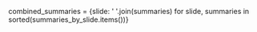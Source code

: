 combined_summaries = {slide: ' '.join(summaries) for slide, summaries in sorted(summaries_by_slide.items())}
